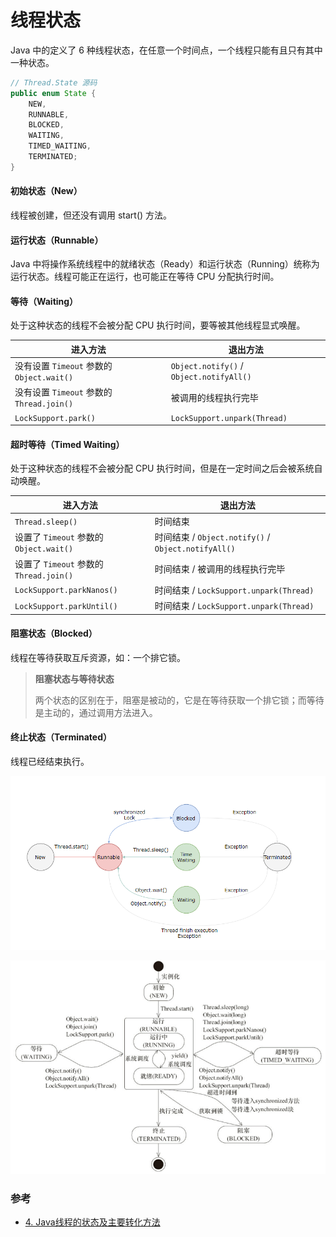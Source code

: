 # 线程状态

Java 中的定义了 6 种线程状态，在任意一个时间点，一个线程只能有且只有其中一种状态。

```java
// Thread.State 源码
public enum State {
    NEW,
    RUNNABLE,
    BLOCKED,
    WAITING,
    TIMED_WAITING,
    TERMINATED;
}
```


#### 初始状态（New）

线程被创建，但还没有调用 start() 方法。


#### 运行状态（Runnable）

Java 中将操作系统线程中的就绪状态（Ready）和运行状态（Running）统称为运行状态。线程可能正在运行，也可能正在等待 CPU 分配执行时间。


#### 等待（Waiting）

处于这种状态的线程不会被分配 CPU 执行时间，要等被其他线程显式唤醒。

| 进入方法 | 退出方法 |
| --- | --- |
| 没有设置 `Timeout` 参数的 `Object.wait()` | `Object.notify()` / `Object.notifyAll()` |
| 没有设置 `Timeout` 参数的 `Thread.join()` | 被调用的线程执行完毕 |
| `LockSupport.park()` | `LockSupport.unpark(Thread)` |


#### 超时等待（Timed Waiting）
处于这种状态的线程不会被分配 CPU 执行时间，但是在一定时间之后会被系统自动唤醒。


| 进入方法 | 退出方法 |
| --- | --- |
| `Thread.sleep()` | 时间结束 |
| 设置了 `Timeout` 参数的 `Object.wait()` | 时间结束 / `Object.notify()` / `Object.notifyAll()` |
| 设置了 `Timeout` 参数的 `Thread.join()` | 时间结束 / 被调用的线程执行完毕 |
| `LockSupport.parkNanos()` | 时间结束 / `LockSupport.unpark(Thread)` |
| `LockSupport.parkUntil()` | 时间结束 / `LockSupport.unpark(Thread)` |


#### 阻塞状态（Blocked）
线程在等待获取互斥资源，如：一个排它锁。

> **阻塞状态与等待状态**
> 
> 两个状态的区别在于，阻塞是被动的，它是在等待获取一个排它锁；而等待是主动的，通过调用方法进入。


#### 终止状态（Terminated）
线程已经结束执行。


![线程状态](/assets/images/JVM/线程状态1.png)


![线程状态](/assets/images/JVM/线程状态2.png)


### 参考
- [4. Java线程的状态及主要转化方法](http://concurrent.redspider.group/article/01/4.html)
